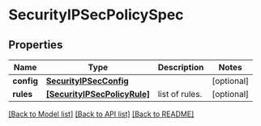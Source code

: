# SecurityIPSecPolicySpec

## Properties
Name | Type | Description | Notes
------------ | ------------- | ------------- | -------------
**config** | [**SecurityIPSecConfig**](SecurityIPSecConfig.md) |  | [optional] 
**rules** | [**[SecurityIPSecPolicyRule]**](SecurityIPSecPolicyRule.md) | list of rules. | [optional] 

[[Back to Model list]](../README.md#documentation-for-models) [[Back to API list]](../README.md#documentation-for-api-endpoints) [[Back to README]](../README.md)


